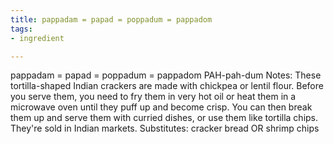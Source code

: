 ```yaml
---
title: pappadam = papad = poppadum = pappadom
tags:
- ingredient

---
```

pappadam = papad = poppadum = pappadom PAH-pah-dum Notes: These tortilla-shaped Indian crackers are made with chickpea or lentil flour. Before you serve them, you need to fry them in very hot oil or heat them in a microwave oven until they puff up and become crisp. You can then break them up and serve them with curried dishes, or use them like tortilla chips. They're sold in Indian markets. Substitutes: cracker bread OR shrimp chips
